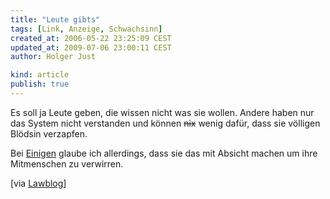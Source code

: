 ```yaml
---
title: "Leute gibts"
tags: [Link, Anzeige, Schwachsinn]
created_at: 2006-05-22 23:25:09 CEST
updated_at: 2009-07-06 23:00:11 CEST
author: Holger Just

kind: article
publish: true
---
```


Es soll ja Leute geben, die wissen nicht was sie wollen. Andere haben nur das System nicht verstanden und können <del>nix</del> wenig dafür, dass sie völligen Blödsin verzapfen.

Bei [Einigen](http://www.krambox.de/item/1236) glaube ich allerdings, dass sie das mit Absicht machen um ihre Mitmenschen zu verwirren.

[via [Lawblog](http://www.lawblog.de/index.php/archives/2006/05/22/callboy-allein-im-netz/)]